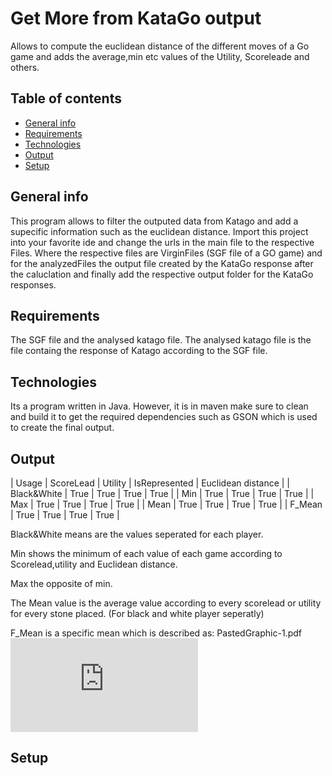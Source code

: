 # Get More from KataGo output 
Allows to compute the euclidean distance of the different moves of a Go game and adds the average,min etc values of the Utility, Scoreleade and others.

## Table of contents
* [General info](#general-info)
* [Requirements](#requirements)
* [Technologies](#technologies)
* [Output](#output)
* [Setup](#setup)

## General info
This program allows to filter the outputed data from Katago and add a supecific information such as the euclidean distance.
Import this project into your favorite ide and change the urls in the main file to the respective Files.
Where the respective files are VirginFiles (SGF file of a GO game) and for the analyzedFiles the output file created by the KataGo response after the caluclation
and finally add the respective output folder for the KataGo responses.
## Requirements
The SGF file and the analysed katago file. The analysed katago file is the file containg the response of Katago according to the SGF file.
## Technologies
Its a program written in Java. However, it is in maven make sure to clean and build it to get the required dependencies such as GSON which is used to create the final output. 
## Output


| Usage | ScoreLead | Utility | IsRepresented | Euclidean distance |
| Black&White | True | True | True | True |
| Min | True | True | True | True |
| Max | True | True | True | True |
| Mean | True | True | True | True |
| F_Mean | True | True | True | True |


Black&White means are the values seperated for each player.


Min shows the minimum of each value of each game according to Scorelead,utility and Euclidean distance.


Max the opposite of min.


The Mean value is the average value according to every scorelead or utility for every stone placed. (For black and white player seperatly)


F_Mean is a specific mean which is described as:
PastedGraphic-1.pdf
![alt text](https://github.com/SchroederLionel/KataGO_Data_Enhancer.git/PastedGraphic-1.pdf?raw=true)
## Setup
